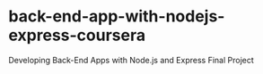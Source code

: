 # back-end-app-with-nodejs-express-coursera
Developing Back-End Apps with Node.js and Express Final Project
